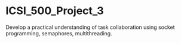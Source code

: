 # ICSI_500_Project_3
Develop a practical understanding of task collaboration using socket programming, semaphores, multithreading.
